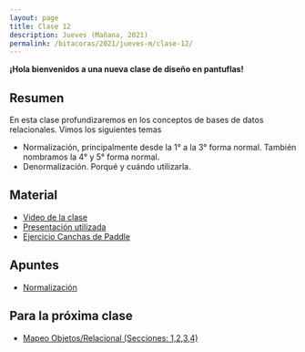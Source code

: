 ```yaml
---
layout: page
title: Clase 12
description: Jueves (Mañana, 2021)
permalink: /bitacoras/2021/jueves-m/clase-12/
---
```


**¡Hola bienvenidos a una nueva clase de diseño en pantuflas!**

## Resumen

En esta clase profundizaremos en los conceptos de bases de datos relacionales. Vimos los siguientes temas

- Normalización, principalmente desde la 1° a la 3° forma normal. También nombramos la 4° y 5° forma normal.
- Denormalización. Porqué y cuándo utilizarla.

## Material

- [Video de la clase](https://youtu.be/sIW9jJQLUXA)
- [Presentación utilizada](https://docs.google.com/presentation/d/1Dw7dipKIM-AcGpmm1genFVHJ3OGk3wjuwp2RIAJRRAI/edit?usp=sharing)
- [Ejercicio Canchas de Paddle](https://docs.google.com/document/d/1UpZX9jNuptO9fTHf-945gjelpDc4e7o-jV3GYHA3k80/edit#heading=h.bvad7dw8bhrq)

## Apuntes
- [Normalización](https://docs.google.com/document/d/1Jil-3oiveXDtY1iKBCof7jE9ooRFJ-f1KjcXgaGk6F0/edit#heading=h.aa3gqw2dds4m)

## Para la próxima clase
- [Mapeo Objetos/Relacional (Secciones: 1,2,3,4)](https://docs.google.com/document/d/1YLmp9vMnSzKg2emt3Bx564Tf1CLalShPc98Z8nCoi7s)
